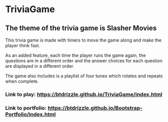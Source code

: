 # TriviaGame

## The theme of the trivia game is Slasher Movies

This trivia game is made with timers to move the game along and make the player think fast.  

As an added feature, each time the player runs the game again, the questions are in a different order and the answer choices for each question are displayed in a different order.

The game also includes is a playlist of four tunes which rotates and repeats when complete.

### Link to play: <https://btdrizzle.github.io/TriviaGame/index.html>

### Link to portfolio: <https://btdrizzle.github.io/Bootstrap-Portfolio/index.html>